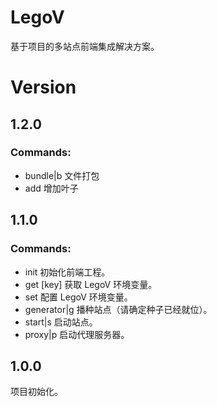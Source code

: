 # LegoV
基于项目的多站点前端集成解决方案。

# Version
## 1.2.0
### Commands:
* bundle|b      文件打包
* add           增加叶子

## 1.1.0
### Commands:
*  init                初始化前端工程。
*  get [key]           获取 LegoV 环境变量。
*  set <key> <val>     配置 LegoV 环境变量。
*  generator|g <seed>  播种站点（请确定种子已经就位）。
*  start|s             启动站点。
*  proxy|p             启动代理服务器。

## 1.0.0
项目初始化。